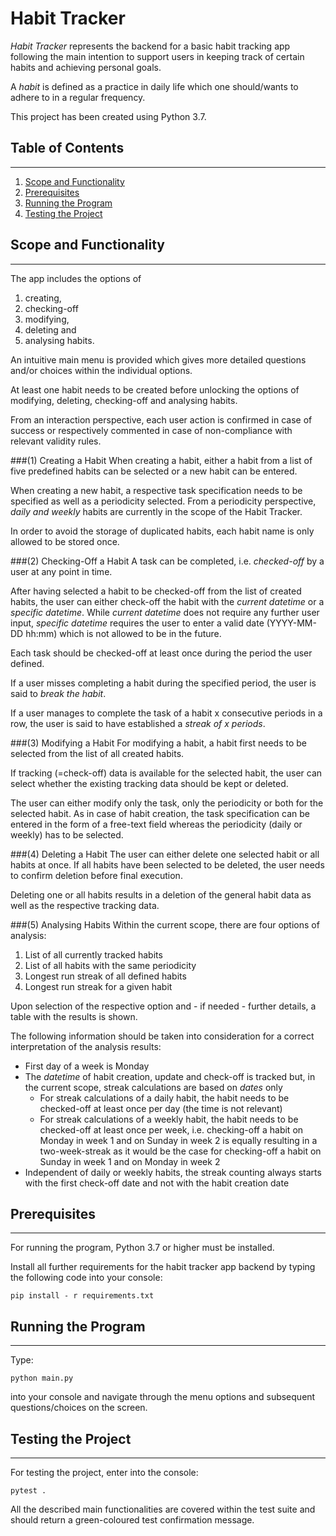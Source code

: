 # Habit Tracker

*Habit Tracker* represents the backend for a basic habit 
tracking app following the main intention to support
users in keeping track of certain habits and achieving 
personal goals.

A *habit* is defined as a practice in daily life which 
one should/wants to adhere to in a regular frequency.

This project has been created using Python 3.7.

## Table of Contents
***

1. [Scope and Functionality](#Scope-and-Functionality)
2. [Prerequisites](#Prerequisites)
3. [Running the Program](#Running-the-Program)
4. [Testing the Project](#Testing-the-Project)

## Scope and Functionality
***

The app includes the options of
1. creating,
2. checking-off
3. modifying, 
4. deleting and
5. analysing habits.

An intuitive main menu is provided which gives more detailed questions and/or
choices within the individual options. 

At least one habit needs to be created 
before unlocking the options of modifying, deleting, checking-off and analysing 
habits.

From an interaction perspective, each user action is 
confirmed in case of success or respectively commented in
case of non-compliance with relevant validity rules.

###(1) Creating a Habit
When creating a habit, either a habit from a list of five predefined habits can be selected or a new habit can be entered. 

When creating a new habit, a respective task specification needs to be specified as well as a periodicity selected. 
From a periodicity perspective, *daily and weekly* habits are currently in the scope of 
the Habit Tracker.

In order to avoid the storage of duplicated habits, each habit name is only allowed to be stored once.

###(2) Checking-Off a Habit
A task can be completed, i.e. *checked-off* by a user at any
point in time. 

After having selected a habit to be checked-off from the list of created habits, the user can either check-off the
habit with the *current datetime* or a *specific datetime*. While *current datetime* does not require any further
user input, *specific datetime* requires the user to enter a valid date (YYYY-MM-DD hh:mm) which is not allowed to be 
in the future.

Each task should be checked-off at least once
during the period the user defined. 

If a user misses completing a habit during the specified 
period, the user is said to *break the habit*.

If a user manages to complete the task of a habit x 
consecutive periods in a row, the user is said to have 
established a *streak of x periods*.

###(3) Modifying a Habit
For modifying a habit, a habit first needs to be selected from the list of all created habits.

If tracking (=check-off) data is available for the selected habit, the user can select whether the existing tracking data
should be kept or deleted.

The user can either modify only the task, only the periodicity or both for the selected habit.
As in case of habit creation, the task specification can be entered in the form of a free-text field whereas the 
periodicity (daily or weekly) has to be selected. 

###(4) Deleting a Habit
The user can either delete one selected habit or all habits at once. If all habits have been selected to be deleted, the
user needs to confirm deletion before final execution. 

Deleting one or all habits results in a deletion 
of the general habit data as well as the respective tracking data.

###(5) Analysing Habits
Within the current scope, there are four options of analysis:
1. List of all currently tracked habits
2. List of all habits with the same periodicity
3. Longest run streak of all defined habits
4. Longest run streak for a given habit

Upon selection of the respective option and - if needed - further details, a table with the results is shown. 

The following information should be taken into consideration
for a correct interpretation of the analysis results:
- First day of a week is Monday
- The *datetime* of habit creation, update and check-off is tracked
but, in the current scope, streak calculations are based on
*dates* only
  - For streak calculations of a daily habit, the habit needs
  to be checked-off at least once per day (the time is not
  relevant)
  - For streak calculations of a weekly habit, the habit needs
  to be checked-off at least once per week, i.e. checking-off
  a habit on Monday in week 1 and on Sunday in week 2 is equally
  resulting in a two-week-streak as it would be the case for
  checking-off a habit on Sunday in week 1 and on Monday in week 2
- Independent of daily or weekly habits, the streak counting always starts with the first check-off date and not with the
habit creation date

## Prerequisites
***
For running the program, Python 3.7 or higher must be installed.

Install all further requirements for the habit tracker app 
backend by typing the following code into your console:

```shell
pip install - r requirements.txt
```

## Running the Program
***

Type:

```shell
python main.py
```

into your console and navigate through the menu options and 
subsequent questions/choices on the screen.

## Testing the Project
***

For testing the project, enter into the console:
```shell
pytest .
```
All the described main functionalities are covered within the test suite 
and should return a green-coloured test confirmation message.
